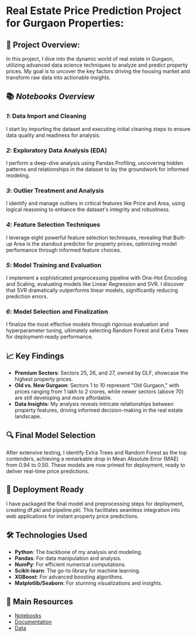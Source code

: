 # Real Estate Price Prediction Project for Gurgaon Properties:

## 🏡 Project Overview:
In this project, I dive into the dynamic world of real estate in Gurgaon, utilizing advanced data science techniques to analyze and predict property prices. My goal is to uncover the key factors driving the housing market and transform raw data into actionable insights.

## 📚 *Notebooks Overview*

### *1*: Data Import and Cleaning
I start by importing the dataset and executing initial cleaning steps to ensure data quality and readiness for analysis.

### *2*: Exploratory Data Analysis (EDA)
I perform a deep-dive analysis using Pandas Profiling, uncovering hidden patterns and relationships in the dataset to lay the groundwork for informed modeling.

### *3*: Outlier Treatment and Analysis
I identify and manage outliers in critical features like Price and Area, using logical reasoning to enhance the dataset's integrity and robustness.

### *4*: Feature Selection Techniques
I leverage eight powerful feature selection techniques, revealing that Built-up Area is the standout predictor for property prices, optimizing model performance through informed feature choices.

### *5*: Model Training and Evaluation
I implement a sophisticated preprocessing pipeline with One-Hot Encoding and Scaling, evaluating models like Linear Regression and SVR. I discover that SVR dramatically outperforms linear models, significantly reducing prediction errors.

### *6*: Model Selection and Finalization
I finalize the most effective models through rigorous evaluation and hyperparameter tuning, ultimately selecting Random Forest and Extra Trees for deployment-ready performance.

## 📈 Key Findings
- **Premium Sectors**: Sectors 25, 26, and 27, owned by DLF, showcase the highest property prices.
- **Old vs. New Gurgaon**: Sectors 1 to 10 represent "Old Gurgaon," with prices ranging from 1 lakh to 2 crores, while newer sectors (above 70) are still developing and more affordable.
- **Data Insights**: My analysis reveals intricate relationships between property features, driving informed decision-making in the real estate landscape.

## 🔍 Final Model Selection
After extensive testing, I identify Extra Trees and Random Forest as the top contenders, achieving a remarkable drop in Mean Absolute Error (MAE) from 0.94 to 0.50. These models are now primed for deployment, ready to deliver real-time price predictions.

## 🚀 Deployment Ready
I have packaged the final model and preprocessing steps for deployment, creating df.pkl and pipeline.pkl. This facilitates seamless integration into web applications for instant property price predictions.

## 🛠 Technologies Used
- **Python**: The backbone of my analysis and modeling.
- **Pandas**: For data manipulation and analysis.
- **NumPy**: For efficient numerical computations.
- **Scikit-learn**: The go-to library for machine learning.
- **XGBoost**: For advanced boosting algorithms.
- **Matplotlib/Seaborn**: For stunning visualizations and insights.

## 📂 Main Resources

- [Notebooks](https://github.com/21Nimisha/ProjectNotebookwork/blob/main/notebooks/README.md)
- [Documentation](https://github.com/21Nimisha/ProjectNotebookwork/blob/main/docs/doc.md)
- [Data](https://github.com/21Nimisha/ProjectNotebookwork/tree/main/data)
